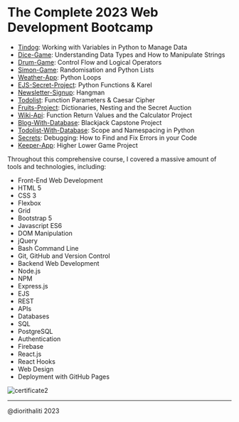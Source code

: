 

# The Complete 2023 Web Development Bootcamp
- [Tindog](01.Tindog): Working with Variables in Python to Manage Data
- [Dice-Game](02.Dice-game): Understanding Data Types and How to Manipulate Strings
- [Drum-Game](03.Drum-game): Control Flow and Logical Operators
- [Simon-Game](04.Simon-game): Randomisation and Python Lists
- [Weather-App](05.Weather-app): Python Loops
- [EJS-Secret-Project](06.EJS-secret-project): Python Functions & Karel
- [Newsletter-Signup](07.Newsletter-signup): Hangman
- [Todolist](08.Todolist): Function Parameters & Caesar Cipher
- [Fruits-Project](09.Fruits-project): Dictionaries, Nesting and the Secret Auction
- [Wiki-Api](10.Wiki-API): Function Return Values and the Calculator Project
- [Blog-With-Database](11.Blog-with-database): Blackjack Capstone Project
- [Todolist-With-Database](12.Todolist-with-database): Scope and Namespacing in Python
- [Secrets](13.Secrets-main): Debugging: How to Find and Fix Errors in your Code
- [Keeper-App](14.Keeper-App): Higher Lower Game Project

Throughout this comprehensive course, I covered a massive amount of tools and technologies, including:

- Front-End Web Development
- HTML 5
- CSS 3
- Flexbox
- Grid
- Bootstrap 5
- Javascript ES6
- DOM Manipulation
- jQuery
- Bash Command Line
- Git, GitHub and Version Control
- Backend Web Development
- Node.js
- NPM
- Express.js
- EJS
- REST
- APIs
- Databases
- SQL
- PostgreSQL
- Authentication
- Firebase
- React.js
- React Hooks
- Web Design
- Deployment with GitHub Pages




![certificate2](https://github.com/diorithaliti/Web-Development-Bootcamp/assets/74361197/a838407e-0896-45a2-a83c-c12373c90dd6)




---

 @diorithaliti 2023
